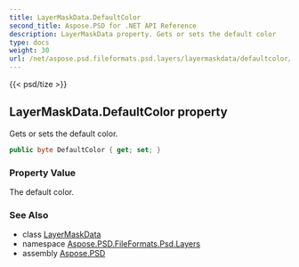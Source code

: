 ```yaml
---
title: LayerMaskData.DefaultColor
second_title: Aspose.PSD for .NET API Reference
description: LayerMaskData property. Gets or sets the default color
type: docs
weight: 30
url: /net/aspose.psd.fileformats.psd.layers/layermaskdata/defaultcolor/
---
```

{{< psd/tize >}}
## LayerMaskData.DefaultColor property

Gets or sets the default color.

```csharp
public byte DefaultColor { get; set; }
```

### Property Value

The default color.

### See Also

* class [LayerMaskData](../)
* namespace [Aspose.PSD.FileFormats.Psd.Layers](../../layermaskdata/)
* assembly [Aspose.PSD](../../../)


